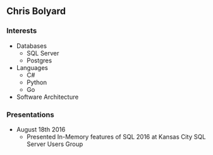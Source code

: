 ## Chris Bolyard

### Interests

- Databases
  - SQL Server
  - Postgres
- Languages  
  - C#
  - Python
  - Go 
- Software Architecture

### Presentations

- August 18th 2016
  - Presented In-Memory features of SQL 2016 at Kansas City SQL Server Users Group
